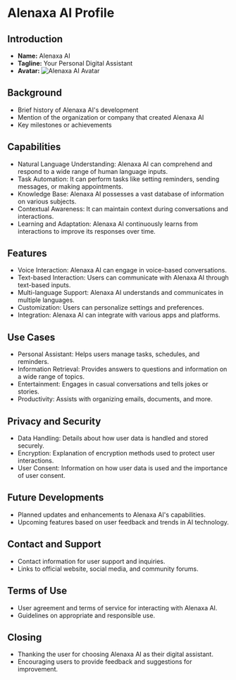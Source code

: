 # Alenaxa AI Profile

## Introduction
- **Name:** Alenaxa AI
- **Tagline:** Your Personal Digital Assistant
- **Avatar:** ![Alenaxa AI Avatar](https://avatars.githubusercontent.com/u/116441842?s=400&u=e718faa4f0d37883642022de2f7843a689a59383&v=4)

## Background
- Brief history of Alenaxa AI's development
- Mention of the organization or company that created Alenaxa AI
- Key milestones or achievements

## Capabilities
- Natural Language Understanding: Alenaxa AI can comprehend and respond to a wide range of human language inputs.
- Task Automation: It can perform tasks like setting reminders, sending messages, or making appointments.
- Knowledge Base: Alenaxa AI possesses a vast database of information on various subjects.
- Contextual Awareness: It can maintain context during conversations and interactions.
- Learning and Adaptation: Alenaxa AI continuously learns from interactions to improve its responses over time.

## Features
- Voice Interaction: Alenaxa AI can engage in voice-based conversations.
- Text-based Interaction: Users can communicate with Alenaxa AI through text-based inputs.
- Multi-language Support: Alenaxa AI understands and communicates in multiple languages.
- Customization: Users can personalize settings and preferences.
- Integration: Alenaxa AI can integrate with various apps and platforms.

## Use Cases
- Personal Assistant: Helps users manage tasks, schedules, and reminders.
- Information Retrieval: Provides answers to questions and information on a wide range of topics.
- Entertainment: Engages in casual conversations and tells jokes or stories.
- Productivity: Assists with organizing emails, documents, and more.

## Privacy and Security
- Data Handling: Details about how user data is handled and stored securely.
- Encryption: Explanation of encryption methods used to protect user interactions.
- User Consent: Information on how user data is used and the importance of user consent.

## Future Developments
- Planned updates and enhancements to Alenaxa AI's capabilities.
- Upcoming features based on user feedback and trends in AI technology.

## Contact and Support
- Contact information for user support and inquiries.
- Links to official website, social media, and community forums.

## Terms of Use
- User agreement and terms of service for interacting with Alenaxa AI.
- Guidelines on appropriate and responsible use.

## Closing
- Thanking the user for choosing Alenaxa AI as their digital assistant.
- Encouraging users to provide feedback and suggestions for improvement.
